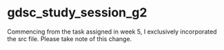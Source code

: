 # gdsc_study_session_g2

Commencing from the task assigned in week 5, I exclusively incorporated the src file. Please take note of this change.
